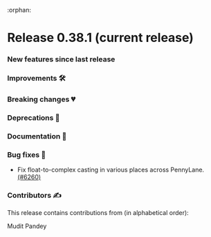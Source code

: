:orphan:

# Release 0.38.1 (current release)

<h3>New features since last release</h3>

<h3>Improvements 🛠</h3>

<h3>Breaking changes 💔</h3>

<h3>Deprecations 👋</h3>

<h3>Documentation 📝</h3>

<h3>Bug fixes 🐛</h3>

* Fix float-to-complex casting in various places across PennyLane.
 [(#6260)](https://github.com/PennyLaneAI/pennylane/pull/6260)

<h3>Contributors ✍️</h3>

This release contains contributions from (in alphabetical order):

Mudit Pandey